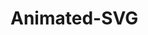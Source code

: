 # Animated-SVG
<!-- Based on Learn To Build An SVG Animation With CSS by Simo Edwin - Dev Ed (2019)
see: https://www.youtube.com/watch?v=gWai7fYp9PY -->
